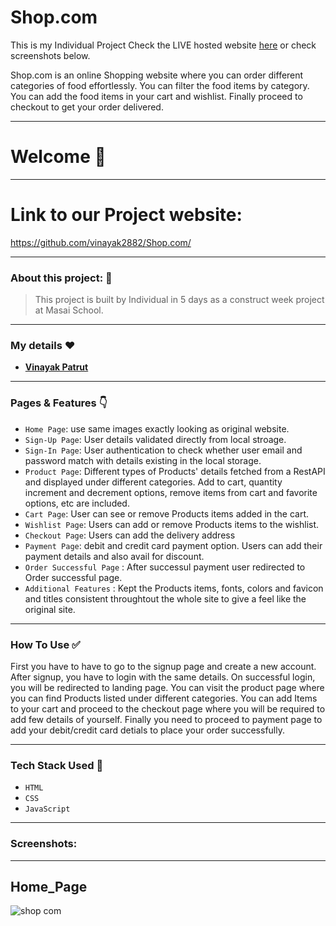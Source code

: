 # Shop.com
 This is my Individual Project
Check the LIVE hosted website [here](https://shopcom001.netlify.app/) or check screenshots below.


<p> Shop.com is an online Shopping website where you can order different categories of food effortlessly. You can filter the food items by category. You can add the food items in your cart and wishlist. Finally proceed to checkout to get your order delivered.<p/>

---
# Welcome :wave:
---
# Link to our Project website:

https://github.com/vinayak2882/Shop.com/

---

### About this project: :raised_hands:

> This project is built by Individual in 5 days as a construct week project at Masai School.

---



<!-- #### Project Demo: 
- **[Checkout The Live Project Demo](https://drive.google.com/file/d/1WrRkDqcwOL_QkhTTZRDpeN2G_WLTKrBy/view?usp=sharing)** -->



### My details :heart:


- **[Vinayak Patrut](https://github.com/vinayak2882)**

---

### Pages & Features :point_down:

- `Home Page`: use same images exactly looking as original website.
- `Sign-Up Page`: User details validated directly from local stroage.
- `Sign-In Page`: User authentication to check whether user email and password match with details existing in the local storage.
- `Product Page`: Different types of Products' details fetched from a RestAPI and displayed under different categories. Add to cart,  quantity increment and decrement options, remove items from cart and favorite options, etc are included.
- `Cart Page`: User can see or remove Products items added in the cart.
- `Wishlist Page`: Users can add or remove Products items to the wishlist.
- `Checkout Page`: Users can add the delivery address
- `Payment Page`: debit and credit card payment option. Users can add their payment details and also avail for discount.
- `Order Successful Page` : After successul payment user redirected to Order successful page.
- `Additional Features` : Kept the Products items, fonts, colors and favicon and titles consistent throughtout the whole site to give a feel like the original site.

---

### How To Use ✅

First you have to have to go to the signup page and create a new account. After signup, you have to login with the same details. On successful login, you will be redirected to landing page. You can visit the product page where you can find Products listed under different categories. You can add Items to your cart and proceed to the checkout page where you will be required to add few details of yourself. Finally you need to proceed to payment page to add your debit/credit card detials to place your order successfully. 

---

### Tech Stack Used :wrench:

- `HTML`
- `CSS`
- `JavaScript`

---

### Screenshots:
<hr/>

## Home_Page

![shop com](https://user-images.githubusercontent.com/96100321/166095809-9f2f5809-0725-4f7f-8854-ded14f21f386.png)


<!-- ## Products_Page

![Screenshot (413)](https://user-images.githubusercontent.com/95854153/158668131-35635f71-15fb-48f6-be33-7a489a2a24dc.png)


## Cart_Page

![Screenshot (415)](https://user-images.githubusercontent.com/95854153/158668157-00b00869-9ec1-4ddc-b818-693267b666f1.png)


## Payment_Page

![Screenshot (416)](https://user-images.githubusercontent.com/95854153/158668205-97b23ae7-7d49-4372-985c-24cdac093ee5.png) -->
